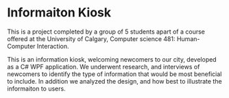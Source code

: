 # Informaiton Kiosk
This is a project completed by a group of 5 students apart of a course offered at the University of Calgary, Computer science 481: Human-Computer Interaction.

This is an information kiosk, welcoming newcomers to our city, developed as a C# WPF application. We underwent research, and interviews of newcomers to identify the type of information that would be most beneficial to include. In addition we analyzed the design, and how best to illustrate the informaiton to users. 
